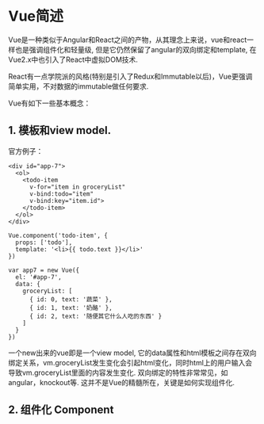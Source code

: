 # Vue简述
Vue是一种类似于Angular和React之间的产物，从其理念上来说，vue和react一样也是强调组件化和轻量级, 但是它仍然保留了angular的双向绑定和template, 在Vue2.x中也引入了React中虚拟DOM技术.

React有一点学院派的风格(特别是引入了Redux和Immutable以后)，Vue更强调简单实用，不对数据的immutable做任何要求.

Vue有如下一些基本概念：
## 1. 模板和view model.
官方例子：
```
<div id="app-7">
  <ol>
    <todo-item
      v-for="item in groceryList"
      v-bind:todo="item"
      v-bind:key="item.id">
    </todo-item>
  </ol>
</div>

Vue.component('todo-item', {
  props: ['todo'],
  template: '<li>{{ todo.text }}</li>'
})

var app7 = new Vue({
  el: '#app-7',
  data: {
    groceryList: [
      { id: 0, text: '蔬菜' },
      { id: 1, text: '奶酪' },
      { id: 2, text: '随便其它什么人吃的东西' }
    ]
  }
})

```
一个new出来的vue即是一个view model, 它的data属性和html模板之间存在双向绑定关系，vm.groceryList发生变化会引起html变化，同时html上的用户输入会导致vm.groceryList里面的内容发生变化.
双向绑定的特性非常常见，如angular，knockout等. 这并不是Vue的精髓所在，关键是如何实现组件化.

## 2. 组件化 Component


